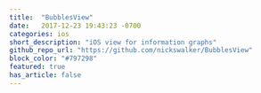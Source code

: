 ```yaml
---
title:  "BubblesView"
date:   2017-12-23 19:43:23 -0700
categories: ios
short_description: "iOS view for information graphs"
github_repo_url: "https://github.com/nickswalker/BubblesView"
block_color: "#797298"
featured: true
has_article: false
---
```

